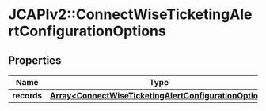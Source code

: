 # JCAPIv2::ConnectWiseTicketingAlertConfigurationOptions

## Properties
Name | Type | Description | Notes
------------ | ------------- | ------------- | -------------
**records** | [**Array&lt;ConnectWiseTicketingAlertConfigurationOption&gt;**](ConnectWiseTicketingAlertConfigurationOption.md) |  | 

